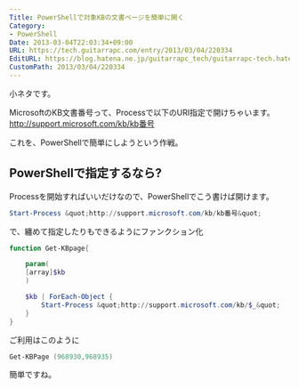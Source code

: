 ```yaml
---
Title: PowerShellで対象KBの文書ページを簡単に開く
Category:
- PowerShell
Date: 2013-03-04T22:03:34+09:00
URL: https://tech.guitarrapc.com/entry/2013/03/04/220334
EditURL: https://blog.hatena.ne.jp/guitarrapc_tech/guitarrapc-tech.hatenablog.com/atom/entry/11696248318757675567
CustomPath: 2013/03/04/220334
---
```


小ネタです。

MicrosoftのKB文書番号って、Processで以下のURI指定で開けちゃいます。
http://support.microsoft.com/kb/kb番号

これを、PowerShellで簡単にしようという作戦。



## PowerShellで指定するなら?

Processを開始すればいいだけなので、PowerShellでこう書けば開けます。

```ps1
Start-Process &quot;http://support.microsoft.com/kb/kb番号&quot;
```


で、纏めて指定したりもできるようにファンクション化

```ps1
function Get-KBpage{

	param(
	[array]$kb
	)

	$kb | ForEach-Object {
		Start-Process &quot;http://support.microsoft.com/kb/$_&quot;
	}
}
```


ご利用はこのように

```ps1
Get-KBPage (968930,968935)
```


簡単ですね。
